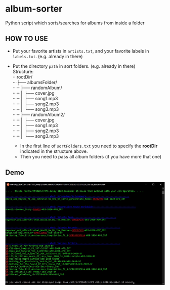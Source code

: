 # album-sorter
Python script which sorts/searches for albums from inside a folder

## HOW TO USE
- Put your favorite artists in `artists.txt`, and your favorite labels in `labels.txt`. (e.g. already in there)
- Put the directory `path` in sort folders. (e.g. already in there)    
Structure:  
···rootDir/  
···├── albumsFolder/  
······├── randomAlbum/  
······│   ├── cover.jpg  
······│   ├── song1.mp3  
······│   ├── song2.mp3  
······│   └── song3.mp3  
······├── randomAlbum2/  
······│   ├── cover.jpg  
······│   ├── song1.mp3  
······│   ├── song2.mp3  
······│   └── song3.mp3  
    
  - In the first line of `sortFolders.txt` you need to specify the **rootDir** indicated in the structure above.
  - Then you need to pass all album folders (if you have more that one)

## Demo
![Alt text](images/cap1.jpg)
